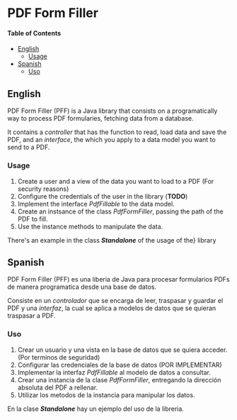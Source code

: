 ﻿# PDF Form Filler

#### Table of Contents
* [English](#English)
    * [Usage](#Usage) 
* [Spanish](#Spanish)
    * [Uso](#Uso)

## English
PDF Form Filler (PFF) is a Java library that consists on a
programatically way to process PDF formularies, fetching data from a
database. 

It contains a *controller* that has the function to read, load data and
save the PDF, and an *interface*, the which you apply to a data model
you want to send to a PDF.

### Usage
1. Create a user and a view of the data you want to load to a PDF
(For security reasons)
2. Configure the credentials of the user in the library (**TODO**)
3. Implement the interface *PdfFillable* to the data model.
4. Create an instsance of the class *PdfFormFiller*, passing the path of
the PDF to fill.
5. Use the instance methods to manipulate the data.

There's an example in the class ***Standalone*** of the usage of the}
library

## Spanish
PDF Form Filler (PFF) es una liberia de Java para procesar formularios
PDFs de manera programatica desde una base de datos.

Consiste en un *controlador* que se encarga de leer, traspasar y guardar
el PDF y una *interfaz*, la cual se aplica a modelos de datos que se
quieran traspasar a PDF.

### Uso
1. Crear un usuario y una vista en la base de datos que se quiera acceder. (Por terminos de seguridad)
2. Configurar las credenciales de la base de datos (POR IMPLEMENTAR)
3. Implementar la interfaz *PdfFillable* al modelo de datos a consultar.
4. Crear una instancia de la clase *PdfFormFiller*, entregando la dirección absoluta del PDF a rellenar.
5. Utilizar los metodos de la instancia para manipular los datos.

En la clase ***Standalone*** hay un ejemplo del uso de la libreria.